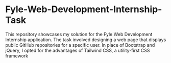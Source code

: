 # Fyle-Web-Development-Internship-Task
This repository showcases my solution for the Fyle Web Development Internship application. The task involved designing a web page that displays public GitHub repositories for a specific user. In place of Bootstrap and jQuery, I opted for the advantages of Tailwind CSS, a utility-first CSS framework
